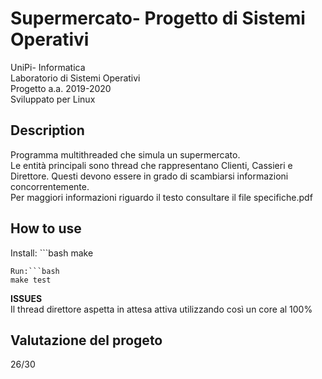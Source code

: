 # Supermercato- Progetto di Sistemi Operativi

UniPi- Informatica  
Laboratorio di Sistemi Operativi  
Progetto a.a. 2019-2020  
Sviluppato per Linux  
  
## Description  
  Programma multithreaded che simula un supermercato.   
  Le entità principali sono thread che rappresentano Clienti, Cassieri e Direttore. Questi devono essere in grado di scambiarsi informazioni concorrentemente.  
  Per maggiori informazioni riguardo il testo consultare il file specifiche.pdf  

## How to use  
Install: ```bash
make
```  
Run:```bash
make test
```


  
**ISSUES**  
Il thread direttore aspetta in attesa attiva utilizzando così un core al 100%  
  
## Valutazione del progeto  
26/30
